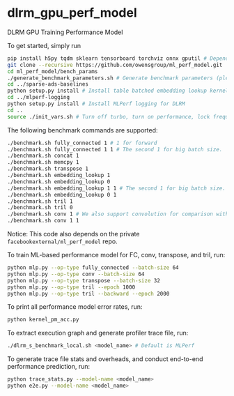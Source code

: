 # dlrm_gpu_perf_model
DLRM GPU Training Performance Model

To get started, simply run
```bash
pip install h5py tqdm sklearn tensorboard torchviz onnx gputil # Dependencies
git clone --recursive https://github.com/owensgroup/ml_perf_model.git
cd ml_perf_model/bench_params
./generate_benchmark_parameters.sh # Generate benchmark parameters (please modify the GPU memory size in the script).
cd ../sparse-ads-baselines
python setup.py install # Install table batched embedding lookup kernel.
cd ../mlperf-logging
python setup.py install # Install MLPerf logging for DLRM
cd ..
source ./init_vars.sh # Turn off turbo, turn on performance, lock frequency, etc.
```

The following benchmark commands are supported:
```bash
./benchmark.sh fully_connected 1 # 1 for forward
./benchmark.sh fully_connected 1 1 # The second 1 for big batch size.
./benchmark.sh concat 1
./benchmark.sh memcpy 1
./benchmark.sh transpose 1
./benchmark.sh embedding_lookup 1
./benchmark.sh embedding_lookup 0
./benchmark.sh embedding_lookup 1 1 # The second 1 for big batch size.
./benchmark.sh embedding_lookup 0 1
./benchmark.sh tril 1
./benchmark.sh tril 0
./benchmark.sh conv 1 # We also support convolution for comparison with other performance models on DL models other the DLRM
./benchmark.sh conv 1 1
```

Notice: This code also depends on the private `facebookexternal/ml_perf_model` repo.

To train ML-based performance model for FC, conv, transpose, and tril, run:
```bash
python mlp.py --op-type fully_connected --batch-size 64
python mlp.py --op-type conv --batch-size 64
python mlp.py --op-type transpose --batch-size 32
python mlp.py --op-type tril --epoch 1000
python mlp.py --op-type tril --backward --epoch 2000
```

To print all performance model error rates, run:
```bash
python kernel_pm_acc.py
```

To extract execution graph and generate profiler trace file, run:
```bash
./dlrm_s_benchmark_local.sh <model_name> # Default is MLPerf
```

To generate trace file stats and overheads, and conduct end-to-end performance prediction, run:
```bash
python trace_stats.py --model-name <model_name>
python e2e.py --model-name <model_name>
```
